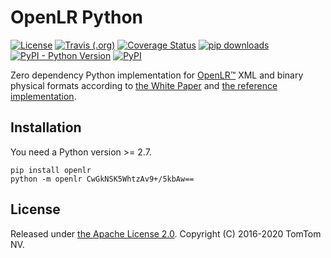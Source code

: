 # OpenLR Python

[![License](https://img.shields.io/badge/License-Apache%202.0-green.svg)](LICENSE)
[![Travis (.org)](https://img.shields.io/travis/tomtom-international/openlr-python)](https://travis-ci.org/tomtom-international/openlr-python)
[![Coverage Status](https://img.shields.io/codecov/c/github/tomtom-international/openlr-python/master.svg)](https://codecov.io/github/tomtom-international/openlr-python?branch=master)
[![pip downloads](https://img.shields.io/pypi/dm/openlr)](https://pypi.org/project/openlr)
[![PyPI - Python Version](https://img.shields.io/pypi/pyversions/openlr)](https://pypi.org/project/openlr)
[![PyPI](https://img.shields.io/pypi/v/openlr)](https://pypi.org/project/openlr)

Zero dependency Python implementation for
[OpenLR™](https://www.openlr-association.com) XML and binary physical formats according to
[the White Paper](https://www.openlr-association.com/fileadmin/user_upload/openlr-whitepaper_v1.5.pdf)
and [the reference implementation](https://github.com/tomtom-international/openlr).

## Installation

You need a Python version >= 2.7.

```
pip install openlr
python -m openlr CwGkNSK5WhtzAv9+/5kbAw==
```

## License

Released under [the Apache License 2.0](LICENSE).
Copyright (C) 2016-2020 TomTom NV.
